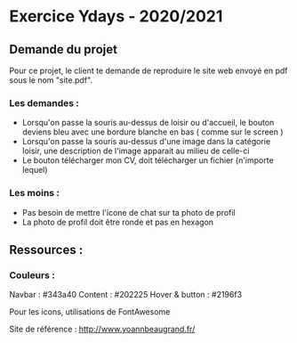 # Exercice Ydays - 2020/2021

## Demande du projet

Pour ce projet, le client te demande de reproduire le site web envoyé en pdf sous le nom "site.pdf".

### Les demandes :
- Lorsqu'on passe la souris au-dessus de loisir ou d'accueil, le bouton deviens bleu avec une bordure blanche en bas ( comme sur le screen )
- Lorsqu'on passe la souris au-dessus d'une image dans la catégorie loisir, une description de l'image apparait au milieu de celle-ci
- Le bouton télécharger mon CV, doit télécharger un fichier (n'importe lequel)

### Les moins : 
- Pas besoin de mettre l'icone de chat sur ta photo de profil
- La photo de profil doit être ronde et pas en hexagon 

## Ressources :

### Couleurs :

Navbar : #343a40
Content : #202225
Hover & button : #2196f3 

Pour les icons, utilisations de FontAwesome

Site de référence : http://www.yoannbeaugrand.fr/